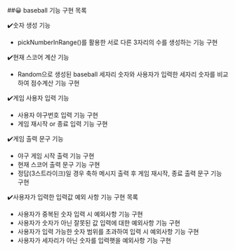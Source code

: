 ##😀 baseball 기능 구현 목록

✔️숫자 생성 기능
* pickNumberInRange()를 활용한 서로 다른 3자리의 수를 생성하는 기능 구현

✔️현재 스코어 계산 기능
* Random으로 생성된 baseball 세자리 숫자와 사용자가 입력한 세자리 숫자를 비교하여 점수계산 기능 구현

✔️게임 사용자 입력 기능
* 사용자 야구번호 입력 기능 구현
* 게임 재시작 or 종료 입력 기능 구현

✔️게임 출력 문구 기능
* 야구 게임 시작 출력 기능 구현
* 현재 스코어 출력 문구 기능 구현
* 정답(3스트라이크)일 경우 축하 메시지 출력 후 게임 재시작, 종료 출력 문구 기능 구현

✔️사용자가 입력한 입력값 예외 사항 기능 구현 목록
* 사용자가 중복된 숫자 입력 시 예외사항 기능 구현
* 사용자가 숫자가 아닌 잘못된 값 입력에 대한 예외사항 기능 구현
* 사용자가 입력 가능한 숫자 범위를 초과하여 입력 시 예외사항 기능 구현
* 사용자가 세자리가 아닌 숫자를 입력햇을 예외사항 기능 구현

